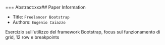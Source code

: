 
===
Abstract:xxx## Paper Information
- Title:  `Freelancer Bootstrap`
- Authors:  `Eugenio Caiazzo`

Esercizio sull'utilizzo del framework Bootstrap, focus sul funzionamento di grid, 12 row e breakpoints